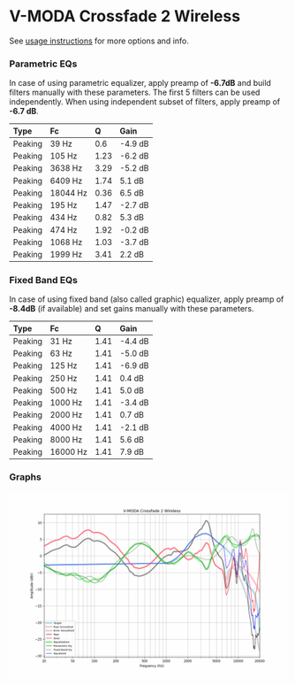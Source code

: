 # V-MODA Crossfade 2 Wireless
See [usage instructions](https://github.com/jaakkopasanen/AutoEq#usage) for more options and info.

### Parametric EQs
In case of using parametric equalizer, apply preamp of **-6.7dB** and build filters manually
with these parameters. The first 5 filters can be used independently.
When using independent subset of filters, apply preamp of **-6.7 dB**.

| Type    | Fc       |    Q | Gain    |
|:--------|:---------|:-----|:--------|
| Peaking | 39 Hz    | 0.6  | -4.9 dB |
| Peaking | 105 Hz   | 1.23 | -6.2 dB |
| Peaking | 3638 Hz  | 3.29 | -5.2 dB |
| Peaking | 6409 Hz  | 1.74 | 5.1 dB  |
| Peaking | 18044 Hz | 0.36 | 6.5 dB  |
| Peaking | 195 Hz   | 1.47 | -2.7 dB |
| Peaking | 434 Hz   | 0.82 | 5.3 dB  |
| Peaking | 474 Hz   | 1.92 | -0.2 dB |
| Peaking | 1068 Hz  | 1.03 | -3.7 dB |
| Peaking | 1999 Hz  | 3.41 | 2.2 dB  |

### Fixed Band EQs
In case of using fixed band (also called graphic) equalizer, apply preamp of **-8.4dB**
(if available) and set gains manually with these parameters.

| Type    | Fc       |    Q | Gain    |
|:--------|:---------|:-----|:--------|
| Peaking | 31 Hz    | 1.41 | -4.4 dB |
| Peaking | 63 Hz    | 1.41 | -5.0 dB |
| Peaking | 125 Hz   | 1.41 | -6.9 dB |
| Peaking | 250 Hz   | 1.41 | 0.4 dB  |
| Peaking | 500 Hz   | 1.41 | 5.0 dB  |
| Peaking | 1000 Hz  | 1.41 | -3.4 dB |
| Peaking | 2000 Hz  | 1.41 | 0.7 dB  |
| Peaking | 4000 Hz  | 1.41 | -2.1 dB |
| Peaking | 8000 Hz  | 1.41 | 5.6 dB  |
| Peaking | 16000 Hz | 1.41 | 7.9 dB  |

### Graphs
![](./V-MODA%20Crossfade%202%20Wireless.png)
